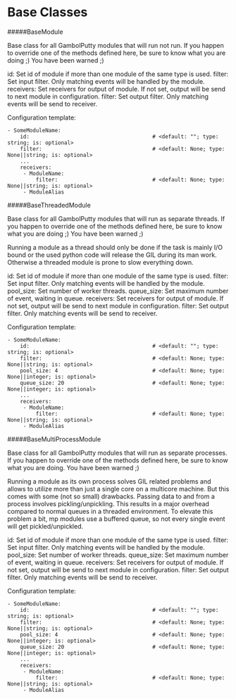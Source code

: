 Base Classes
==========

#####BaseModule

Base class for all GambolPutty modules that will run not run.
If you happen to override one of the methods defined here, be sure to know what you
are doing ;) You have been warned ;)

id: Set id of module if more than one module of the same type is used.
filter: Set input filter. Only matching events will be handled by the module.
receivers: Set receivers for output of module. If not set, output will be send to next module in configuration.
filter: Set output filter. Only matching events will be send to receiver.

Configuration template:

    - SomeModuleName:
        id:                                       # <default: ""; type: string; is: optional>
        filter:                                   # <default: None; type: None||string; is: optional>
        ...
        receivers:
         - ModuleName:
             filter:                              # <default: None; type: None||string; is: optional>
         - ModuleAlias

#####BaseThreadedModule

Base class for all GambolPutty modules that will run as separate threads.
If you happen to override one of the methods defined here, be sure to know what you
are doing ;) You have been warned ;)

Running a module as a thread should only be done if the task is mainly I/O bound or the
used python code will release the GIL during its man work.
Otherwise a threaded module is prone to slow everything down.

id: Set id of module if more than one module of the same type is used.
filter: Set input filter. Only matching events will be handled by the module.
pool_size: Set number of worker threads.
queue_size: Set maximum number of event, waiting in queue.
receivers: Set receivers for output of module. If not set, output will be send to next module in configuration.
filter: Set output filter. Only matching events will be send to receiver.

Configuration template:

    - SomeModuleName:
        id:                                       # <default: ""; type: string; is: optional>
        filter:                                   # <default: None; type: None||string; is: optional>
        pool_size: 4                              # <default: None; type: None||integer; is: optional>
        queue_size: 20                            # <default: None; type: None||integer; is: optional>
        ...
        receivers:
         - ModuleName:
             filter:                              # <default: None; type: None||string; is: optional>
         - ModuleAlias

#####BaseMultiProcessModule

Base class for all GambolPutty modules that will run as separate processes.
If you happen to override one of the methods defined here, be sure to know what you
are doing. You have been warned ;)

Running a module as its own process solves GIL related problems and allows to utilize more
than just a single core on a multicore machine.
But this comes with some (not so small) drawbacks. Passing data to and from a process
involves pickling/unpickling. This results in a major overhead compared to normal queues
in a threaded environment. To elevate this problem a bit, mp modules use a buffered queue,
so not every single event will get pickled/unpickled.

id: Set id of module if more than one module of the same type is used.
filter: Set input filter. Only matching events will be handled by the module.
pool_size: Set number of worker threads.
queue_size: Set maximum number of event, waiting in queue.
receivers: Set receivers for output of module. If not set, output will be send to next module in configuration.
filter: Set output filter. Only matching events will be send to receiver.

Configuration template:

    - SomeModuleName:
        id:                                       # <default: ""; type: string; is: optional>
        filter:                                   # <default: None; type: None||string; is: optional>
        pool_size: 4                              # <default: None; type: None||integer; is: optional>
        queue_size: 20                            # <default: None; type: None||integer; is: optional>
        ...
        receivers:
         - ModuleName:
             filter:                              # <default: None; type: None||string; is: optional>
         - ModuleAlias